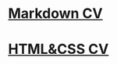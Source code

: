 # [**Markdown CV**](https://Serafim1337.github.io/rsschool-cv/)
# [**HTML&CSS CV**](https://Serafim1337.github.io/rsschool-cv/cv)